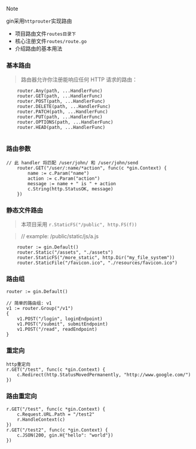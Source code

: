 > [!NOTE]
> gin采用`httprouter`实现路由

* 项目路由文件`routes目录下`
* 核心注册文件`routes/route.go`
* 介绍路由的基本用法


### 基本路由

> 路由器允许你注册能响应任何 HTTP 请求的路由：

```
	router.Any(path, ...HandlerFunc)
	router.GET(path, ...HandlerFunc)
	router.POST(path, ...HandlerFunc)
	router.DELETE(path, ...HandlerFunc)
	router.PATCH(path, ...HandlerFunc)
	router.PUT(path, ...HandlerFunc)
	router.OPTIONS(path, ...HandlerFunc)
	router.HEAD(path, ...HandlerFunc)
	
```

### 路由参数

```
// 此 handler 将匹配 /user/john/ 和 /user/john/send
	router.GET("/user/:name/*action", func(c *gin.Context) {
		name := c.Param("name")
		action := c.Param("action")
		message := name + " is " + action
		c.String(http.StatusOK, message)
	})

```

### 静态文件路由

> 本项目采用 `r.StaticFS("/public", http.FS(f))`

> // example: /public/static/js/a.js

```
    router := gin.Default()
	router.Static("/assets", "./assets")
	router.StaticFS("/more_static", http.Dir("my_file_system"))
	router.StaticFile("/favicon.ico", "./resources/favicon.ico")
```

### 路由组

```
router := gin.Default()

// 简单的路由组: v1
v1 := router.Group("/v1")
{
    v1.POST("/login", loginEndpoint)
    v1.POST("/submit", submitEndpoint)
    v1.POST("/read", readEndpoint)
}
```

### 重定向

```
http重定向
r.GET("/test", func(c *gin.Context) {
	c.Redirect(http.StatusMovedPermanently, "http://www.google.com/")
})

```

### 路由重定向

```
r.GET("/test", func(c *gin.Context) {
    c.Request.URL.Path = "/test2"
    r.HandleContext(c)
})
r.GET("/test2", func(c *gin.Context) {
    c.JSON(200, gin.H{"hello": "world"})
})
```




